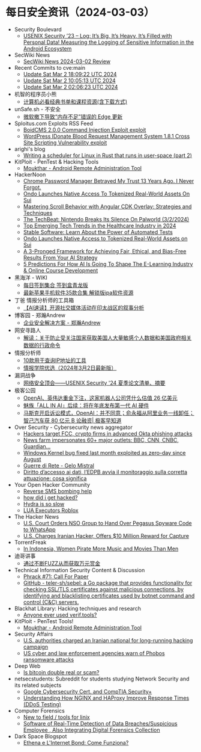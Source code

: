 # 每日安全资讯（2024-03-03）

- Security Boulevard
  - [USENIX Security ’23 – Log: It’s Big, It’s Heavy, It’s Filled with Personal Data! Measuring the Logging of Sensitive Information in the Android Ecosystem](https://securityboulevard.com/2024/03/usenix-security-23-log-its-big-its-heavy-its-filled-with-personal-data-measuring-the-logging-of-sensitive-information-in-the-android-ecosystem/)
- SecWiki News
  - [SecWiki News 2024-03-02 Review](http://www.sec-wiki.com/?2024-03-02)
- Recent Commits to cve:main
  - [Update Sat Mar  2 18:09:22 UTC 2024](https://github.com/trickest/cve/commit/03386dfcdee76a07bd82b4575fa70f9aadfdc66a)
  - [Update Sat Mar  2 10:05:13 UTC 2024](https://github.com/trickest/cve/commit/2375254da5502f9a19ee722c665dafea056ae104)
  - [Update Sat Mar  2 02:06:23 UTC 2024](https://github.com/trickest/cve/commit/cfed40b54a7f0928b6972cc1faadb01747893926)
- 机智的程序员小熊
  - [计算机必看经典书单和课程资源(含下载方式)](https://coding3min.com/2433.html)
- unSafe.sh - 不安全
  - [微软撤下导致“内存不足”错误的 Edge 更新](https://buaq.net/go-225668.html)
- Sploitus.com Exploits RSS Feed
  - [BoidCMS 2.0.0 Command Injection Exploit exploit](https://sploitus.com/exploit?id=1337DAY-ID-39387&utm_source=rss&utm_medium=rss)
  - [WordPress IDonate Blood Request Management System 1.8.1 Cross Site Scripting Vulnerability exploit](https://sploitus.com/exploit?id=1337DAY-ID-39386&utm_source=rss&utm_medium=rss)
- arighi's blog
  - [Writing a scheduler for Linux in Rust that runs in user-space (part 2)](http://arighi.blogspot.com/2024/03/writing-scheduler-for-linux-in-rust.html)
- KitPloit - PenTest &amp; Hacking Tools
  - [Moukthar - Android Remote Administration Tool](http://www.kitploit.com/2024/02/moukthar-android-remote-administration.html)
- HackerNoon
  - [Chrome Password Manager Betrayed My Trust 13 Years Ago. I Never Forgot.](https://hackernoon.com/chrome-password-manager-betrayed-my-trust-13-years-ago-i-never-forgot?source=rss)
  - [Ondo Launches Native Access To Tokenized Real-World Assets On Sui](https://hackernoon.com/ondo-launches-native-access-to-tokenized-real-world-assets-on-sui-rrmt8cl?source=rss)
  - [Mastering Scroll Behavior with Angular CDK Overlay: Strategies and Techniques](https://hackernoon.com/mastering-scroll-behavior-with-angular-cdk-overlay-strategies-and-techniques?source=rss)
  - [The TechBeat: Nintendo Breaks Its Silence On Palworld (3/2/2024)](https://hackernoon.com/3-2-2024-techbeat?source=rss)
  - [Top Emerging Tech Trends in the Healthcare Industry in 2024](https://hackernoon.com/top-emerging-tech-trends-in-the-healthcare-industry-in-2024?source=rss)
  - [Stable Software: Learn About the Power of Automated Tests](https://hackernoon.com/stable-software-learn-about-the-power-of-automated-tests?source=rss)
  - [Ondo Launches Native Access to Tokenized Real-World Assets on Sui](https://hackernoon.com/ondo-launches-native-access-to-tokenized-real-world-assets-on-sui?source=rss)
  - [A 3-Pronged Framework for Achieving Fair, Ethical, and Bias-Free Results From Your AI Strategy](https://hackernoon.com/a-3-pronged-framework-for-achieving-fair-ethical-and-bias-free-results-from-your-ai-strategy?source=rss)
  - [5 Predictions For How AI Is Going To Shape The E-Learning Industry & Online Course Development](https://hackernoon.com/5-predictions-for-how-ai-is-going-to-shape-the-e-learning-industry-and-online-course-development?source=rss)
- 黑海洋 - WIKI
  - [每日签到集合 签到盒青龙版](https://blog.upx8.com/4087)
  - [最新苹果手机软件35款合集 解锁版ipa软件资源](https://blog.upx8.com/4086)
- 丁爸 情报分析师的工具箱
  - [【AI速读】开源社交媒体活动在印太战区的叙事分析](https://mp.weixin.qq.com/s?__biz=MzI2MTE0NTE3Mw==&mid=2651142446&idx=1&sn=f853c38654477e2cfa4d1af193a6b233&chksm=f1af4e14c6d8c702569d41ab72bb6b0b5f273d73a55f2fa36f2396ec34a763d7d3e9e04c5e61&scene=58&subscene=0#rd)
- 博客园 - 郑瀚Andrew
  - [企业安全解决方案 - 郑瀚Andrew](https://www.cnblogs.com/LittleHann/p/18049380)
- 网安寻路人
  - [解读：关于防止受关注国家获取美国人大量敏感个人数据和美国政府相关数据的行政命令](https://mp.weixin.qq.com/s?__biz=MzIxODM0NDU4MQ==&mid=2247501574&idx=1&sn=821c1bc255ec02d82c079c8cff608724&chksm=97e97aeca09ef3faff5ffe22f013203647b905c8bc5992e1ffcbdce553cd1932407893c3aa15&scene=58&subscene=0#rd)
- 情报分析师
  - [10款用于查询IP地址的工具](https://mp.weixin.qq.com/s?__biz=MzA3Mjc1MTkwOA==&mid=2650546504&idx=1&sn=33db490676047a77505ba2ead20b2b1c&chksm=87110f03b06686159fff5e29cc95905f8a345e551fa387c182481ef4e1f01e549aaafcbfcda5&scene=58&subscene=0#rd)
  - [情报学院优选（2024年3月2日最新版）](https://mp.weixin.qq.com/s?__biz=MzA3Mjc1MTkwOA==&mid=2650546504&idx=2&sn=af26afe452b5db7303918339563b2e9b&chksm=87110f03b0668615d1f647a59d5aac8ef6f677f8212708ca0c29d539440d5dc12a2f99662766&scene=58&subscene=0#rd)
- 漏洞战争
  - [网络安全顶会——USENIX Security '24 夏季论文清单、摘要](https://mp.weixin.qq.com/s?__biz=MzU0MzgzNTU0Mw==&mid=2247485196&idx=1&sn=bfcf700a390f4e624e2958994865debf&chksm=fb0413f4cc739ae2ce69c06a81385eefef3d71574f82c2491ea3fafc0406203fcc7428ba9979&scene=58&subscene=0#rd)
- 极客公园
  - [OpenAI、英伟达重金下注，这家机器人公司凭什么估值 26 亿美元](https://mp.weixin.qq.com/s?__biz=MTMwNDMwODQ0MQ==&mid=2653034755&idx=1&sn=d13110f2319510a4e56ad0d007b05b8e&chksm=7e5764b54920eda35533d15cb52a38716807b2b80cfcbbb2d37ae386fb2c8b73a7104bb476f4&scene=58&subscene=0#rd)
  - [魅族「ALL IN AI」后续：将在年底发布第一代 AI 硬件](https://mp.weixin.qq.com/s?__biz=MTMwNDMwODQ0MQ==&mid=2653034755&idx=2&sn=0fb4d596c6194db1b137f11212bc9a1e&chksm=7e5764b54920eda327d3b60674a5cc386a53f64ce5c749b18e09716db60cea77788a9197a047&scene=58&subscene=0#rd)
  - [马斯克开启诉讼模式，OpenAI：并不同意；俞永福从阿里业务一线卸任；智己汽车获 80 亿元 B 论融资| 极客早知道](https://mp.weixin.qq.com/s?__biz=MTMwNDMwODQ0MQ==&mid=2653034753&idx=1&sn=b5bc6956023112c64860889a4bd954cc&chksm=7e5764b74920eda12c39116aacfafc36f77bb09be5dea04de7197aa54d77bdf3a0dc8e69f8b7&scene=58&subscene=0#rd)
- Over Security - Cybersecurity news aggregator
  - [Hackers target FCC, crypto firms in advanced Okta phishing attacks](https://www.bleepingcomputer.com/news/security/hackers-target-fcc-crypto-firms-in-advanced-okta-phishing-attacks/)
  - [News farm impersonates 60+ major outlets: BBC, CNN, CNBC, Guardian...](https://www.bleepingcomputer.com/news/security/news-farm-impersonates-60-plus-major-outlets-bbc-cnn-cnbc-guardian/)
  - [Windows Kernel bug fixed last month exploited as zero-day since August](https://www.bleepingcomputer.com/news/security/windows-kernel-bug-fixed-last-month-exploited-as-zero-day-since-august/)
  - [Guerre di Rete - Gelo Mistral](https://guerredirete.substack.com/p/guerre-di-rete-gelo-mistral)
  - [Diritto d’accesso ai dati, l’EDPB avvia il monitoraggio sulla corretta attuazione: cosa significa](https://www.cybersecurity360.it/news/diritto-daccesso-ai-dati-ledpb-avvia-il-monitoraggio-sulla-corretta-attuazione-cosa-significa/)
- Your Open Hacker Community
  - [Reverse SMS bombing help](https://www.reddit.com/r/HowToHack/comments/1b507kg/reverse_sms_bombing_help/)
  - [how did i get hacked?](https://www.reddit.com/r/HowToHack/comments/1b4note/how_did_i_get_hacked/)
  - [Hydra is so slow](https://www.reddit.com/r/HowToHack/comments/1b4lwvz/hydra_is_so_slow/)
  - [LUA Executors Roblox](https://www.reddit.com/r/HowToHack/comments/1b4dhzt/lua_executors_roblox/)
- The Hacker News
  - [U.S. Court Orders NSO Group to Hand Over Pegasus Spyware Code to WhatsApp](https://thehackernews.com/2024/03/us-court-orders-nso-group-to-hand-over.html)
  - [U.S. Charges Iranian Hacker, Offers $10 Million Reward for Capture](https://thehackernews.com/2024/03/us-charges-iranian-hacker-offers-10.html)
- TorrentFreak
  - [In Indonesia, Women Pirate More Music and Movies Than Men](https://torrentfreak.com/in-indonesia-women-pirate-more-music-and-movies-than-men-240303/)
- 迪哥讲事
  - [通过不断FUZZ从而获取万元赏金](https://mp.weixin.qq.com/s?__biz=MzIzMTIzNTM0MA==&mid=2247493721&idx=1&sn=6d0b2c855686ff4a87ff51cb8a84de64&chksm=e8a5e23adfd26b2ccea114aa7d81cf370e5ddb3892d2ae307545e53b4445961a2aa8545cdea7&scene=58&subscene=0#rd)
- Technical Information Security Content & Discussion
  - [Phrack #71: Call For Paper](https://www.reddit.com/r/netsec/comments/1b4kh10/phrack_71_call_for_paper/)
  - [GitHub - teler-sh/sebel: a Go package that provides functionality for checking SSL/TLS certificates against malicious connections, by identifying and blacklisting certificates used by botnet command and control (C&C) servers.](https://www.reddit.com/r/netsec/comments/1b4p0t7/github_telershsebel_a_go_package_that_provides/)
- Blackhat Library: Hacking techniques and research
  - [Anyone ever used verif.tools?](https://www.reddit.com/r/blackhat/comments/1b4ezyf/anyone_ever_used_veriftools/)
- KitPloit - PenTest Tools!
  - [Moukthar - Android Remote Administration Tool](http://www.kitploit.com/2024/02/moukthar-android-remote-administration.html)
- Security Affairs
  - [U.S. authorities charged an Iranian national for long-running hacking campaign](https://securityaffairs.com/159837/hacking/us-charged-iranian-national.html)
  - [US cyber and law enforcement agencies warn of Phobos ransomware attacks](https://securityaffairs.com/159822/cyber-crime/cisa-phobos-ransomware-attacks.html)
- Deep Web
  - [Is bitcoin double real or scam?](https://www.reddit.com/r/deepweb/comments/1b4c4mv/is_bitcoin_double_real_or_scam/)
- netsecstudents: Subreddit for students studying Network Security and its related subjects
  - [Google Cybersecurity Cert. and CompTIA Security+](https://www.reddit.com/r/netsecstudents/comments/1b4ah07/google_cybersecurity_cert_and_comptia_security/)
  - [Understanding How NGINX and HAProxy Improve Response Times (DDoS Testing)](https://www.reddit.com/r/netsecstudents/comments/1b4k4g8/understanding_how_nginx_and_haproxy_improve/)
- Computer Forensics
  - [New to field / tools for linix](https://www.reddit.com/r/computerforensics/comments/1b4zm8b/new_to_field_tools_for_linix/)
  - [Software of Real-Time Detection of Data Breaches/Suspicious Employee , Also Integrating Digital Forensics Collection](https://www.reddit.com/r/computerforensics/comments/1b4xlqs/software_of_realtime_detection_of_data/)
- Dark Space Blogspot
  - [Ethena e L'Internet Bond: Come Funziona?](http://darkwhite666.blogspot.com/2024/03/ethena-e-linternet-bond-come-funziona.html)
